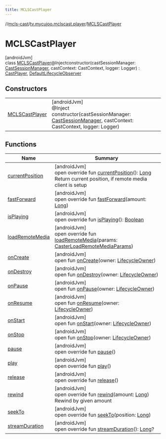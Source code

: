 ```yaml
---
title: MCLSCastPlayer
---
```

//[mcls-cast](../../../index.html)/[tv.mycujoo.mclscast.player](../index.html)/[MCLSCastPlayer](index.html)



# MCLSCastPlayer



[androidJvm]\
class [MCLSCastPlayer](index.html)@Injectconstructor(castSessionManager: [CastSessionManager](../../tv.mycujoo.mclscast.manager/-cast-session-manager/index.html), castContext: CastContext, logger: Logger) : [CastPlayer](../-cast-player/index.html), [DefaultLifecycleObserver](https://developer.android.com/reference/kotlin/androidx/lifecycle/DefaultLifecycleObserver.html)



## Constructors


| | |
|---|---|
| [MCLSCastPlayer](-m-c-l-s-cast-player.html) | [androidJvm]<br>@Inject<br>constructor(castSessionManager: [CastSessionManager](../../tv.mycujoo.mclscast.manager/-cast-session-manager/index.html), castContext: CastContext, logger: Logger) |


## Functions


| Name | Summary |
|---|---|
| [currentPosition](current-position.html) | [androidJvm]<br>open override fun [currentPosition](current-position.html)(): [Long](https://kotlinlang.org/api/latest/jvm/stdlib/kotlin/-long/index.html)<br>Return current position, if remote media client is setup |
| [fastForward](fast-forward.html) | [androidJvm]<br>open override fun [fastForward](fast-forward.html)(amount: [Long](https://kotlinlang.org/api/latest/jvm/stdlib/kotlin/-long/index.html)) |
| [isPlaying](is-playing.html) | [androidJvm]<br>open override fun [isPlaying](is-playing.html)(): [Boolean](https://kotlinlang.org/api/latest/jvm/stdlib/kotlin/-boolean/index.html) |
| [loadRemoteMedia](load-remote-media.html) | [androidJvm]<br>open override fun [loadRemoteMedia](load-remote-media.html)(params: [CasterLoadRemoteMediaParams](../../tv.mycujoo.mclscast.model/-caster-load-remote-media-params/index.html)) |
| [onCreate](index.html#139941652%2FFunctions%2F-52010099) | [androidJvm]<br>open fun [onCreate](index.html#139941652%2FFunctions%2F-52010099)(owner: [LifecycleOwner](https://developer.android.com/reference/kotlin/androidx/lifecycle/LifecycleOwner.html)) |
| [onDestroy](index.html#1057561704%2FFunctions%2F-52010099) | [androidJvm]<br>open fun [onDestroy](index.html#1057561704%2FFunctions%2F-52010099)(owner: [LifecycleOwner](https://developer.android.com/reference/kotlin/androidx/lifecycle/LifecycleOwner.html)) |
| [onPause](index.html#187777572%2FFunctions%2F-52010099) | [androidJvm]<br>open fun [onPause](index.html#187777572%2FFunctions%2F-52010099)(owner: [LifecycleOwner](https://developer.android.com/reference/kotlin/androidx/lifecycle/LifecycleOwner.html)) |
| [onResume](index.html#-1807945979%2FFunctions%2F-52010099) | [androidJvm]<br>open fun [onResume](index.html#-1807945979%2FFunctions%2F-52010099)(owner: [LifecycleOwner](https://developer.android.com/reference/kotlin/androidx/lifecycle/LifecycleOwner.html)) |
| [onStart](index.html#1240777104%2FFunctions%2F-52010099) | [androidJvm]<br>open fun [onStart](index.html#1240777104%2FFunctions%2F-52010099)(owner: [LifecycleOwner](https://developer.android.com/reference/kotlin/androidx/lifecycle/LifecycleOwner.html)) |
| [onStop](index.html#487071706%2FFunctions%2F-52010099) | [androidJvm]<br>open fun [onStop](index.html#487071706%2FFunctions%2F-52010099)(owner: [LifecycleOwner](https://developer.android.com/reference/kotlin/androidx/lifecycle/LifecycleOwner.html)) |
| [pause](pause.html) | [androidJvm]<br>open override fun [pause](pause.html)() |
| [play](play.html) | [androidJvm]<br>open override fun [play](play.html)() |
| [release](release.html) | [androidJvm]<br>open override fun [release](release.html)() |
| [rewind](rewind.html) | [androidJvm]<br>open override fun [rewind](rewind.html)(amount: [Long](https://kotlinlang.org/api/latest/jvm/stdlib/kotlin/-long/index.html))<br>Rewind by given amount |
| [seekTo](seek-to.html) | [androidJvm]<br>open override fun [seekTo](seek-to.html)(position: [Long](https://kotlinlang.org/api/latest/jvm/stdlib/kotlin/-long/index.html)) |
| [streamDuration](stream-duration.html) | [androidJvm]<br>open override fun [streamDuration](stream-duration.html)(): [Long](https://kotlinlang.org/api/latest/jvm/stdlib/kotlin/-long/index.html)? |

